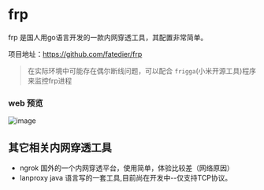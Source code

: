 # frp
frp 是国人用go语言开发的一款内网穿透工具，其配置非常简单。

项目地址：https://github.com/fatedier/frp
> 在实际环境中可能存在偶尔断线问题，可以配合 `frigga`(小米开源工具)程序来监控frp进程
### web 预览
![image](https://github.com/vqiu/frp/blob/master/overview.png)



## 其它相关内网穿透工具

- ngrok 国外的一个内网穿透平台，使用简单，体验比较差（网络原因）
- lanproxy java 语言写的一套工具,目前尚在开发中--仅支持TCP协议。
